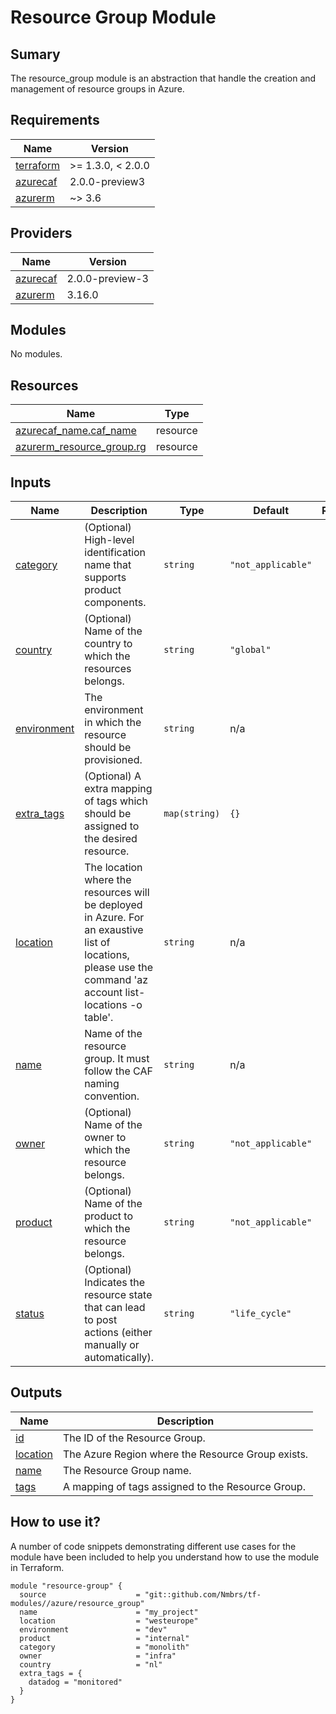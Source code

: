 # Resource Group Module

## Sumary

The resource_group module is an abstraction that handle the creation and management of resource groups in Azure.

## Requirements

| Name                                                                     | Version           |
| ------------------------------------------------------------------------ | ----------------- |
| <a name="requirement_terraform"></a> [terraform](#requirement_terraform) | >= 1.3.0, < 2.0.0 |
| <a name="requirement_azurecaf"></a> [azurecaf](#requirement_azurecaf)    | 2.0.0-preview3    |
| <a name="requirement_azurerm"></a> [azurerm](#requirement_azurerm)       | ~> 3.6            |

## Providers

| Name                                                            | Version         |
| --------------------------------------------------------------- | --------------- |
| <a name="provider_azurecaf"></a> [azurecaf](#provider_azurecaf) | 2.0.0-preview-3 |
| <a name="provider_azurerm"></a> [azurerm](#provider_azurerm)    | 3.16.0          |

## Modules

No modules.

## Resources

| Name                                                                                                                        | Type     |
| --------------------------------------------------------------------------------------------------------------------------- | -------- |
| [azurecaf_name.caf_name](https://registry.terraform.io/providers/aztfmod/azurecaf/2.0.0-preview3/docs/resources/name)       | resource |
| [azurerm_resource_group.rg](https://registry.terraform.io/providers/hashicorp/azurerm/latest/docs/resources/resource_group) | resource |

## Inputs

| Name                                                               | Description                                                                                                                                                  | Type          | Default            | Required |
| ------------------------------------------------------------------ | ------------------------------------------------------------------------------------------------------------------------------------------------------------ | ------------- | ------------------ | :------: |
| <a name="input_category"></a> [category](#input_category)          | (Optional) High-level identification name that supports product components.                                                                                  | `string`      | `"not_applicable"` |    no    |
| <a name="input_country"></a> [country](#input_country)             | (Optional) Name of the country to which the resources belongs.                                                                                               | `string`      | `"global"`         |    no    |
| <a name="input_environment"></a> [environment](#input_environment) | The environment in which the resource should be provisioned.                                                                                                 | `string`      | n/a                |   yes    |
| <a name="input_extra_tags"></a> [extra_tags](#input_extra_tags)    | (Optional) A extra mapping of tags which should be assigned to the desired resource.                                                                         | `map(string)` | `{}`               |    no    |
| <a name="input_location"></a> [location](#input_location)          | The location where the resources will be deployed in Azure. For an exaustive list of locations, please use the command 'az account list-locations -o table'. | `string`      | n/a                |   yes    |
| <a name="input_name"></a> [name](#input_name)                      | Name of the resource group. It must follow the CAF naming convention.                                                                                        | `string`      | n/a                |   yes    |
| <a name="input_owner"></a> [owner](#input_owner)                   | (Optional) Name of the owner to which the resource belongs.                                                                                                  | `string`      | `"not_applicable"` |    no    |
| <a name="input_product"></a> [product](#input_product)             | (Optional) Name of the product to which the resource belongs.                                                                                                | `string`      | `"not_applicable"` |    no    |
| <a name="input_status"></a> [status](#input_status)                | (Optional) Indicates the resource state that can lead to post actions (either manually or automatically).                                                    | `string`      | `"life_cycle"`     |    no    |

## Outputs

| Name                                                        | Description                                       |
| ----------------------------------------------------------- | ------------------------------------------------- |
| <a name="output_id"></a> [id](#output_id)                   | The ID of the Resource Group.                     |
| <a name="output_location"></a> [location](#output_location) | The Azure Region where the Resource Group exists. |
| <a name="output_name"></a> [name](#output_name)             | The Resource Group name.                          |
| <a name="output_tags"></a> [tags](#output_tags)             | A mapping of tags assigned to the Resource Group. |

## How to use it?

A number of code snippets demonstrating different use cases for the module have been included to help you understand how to use the module in Terraform.

```hcl
module "resource-group" {
  source                    = "git::github.com/Nmbrs/tf-modules//azure/resource_group"
  name                      = "my_project"
  location                  = "westeurope"
  environment               = "dev"
  product                   = "internal"
  category                  = "monolith"
  owner                     = "infra"
  country                   = "nl"
  extra_tags = {
    datadog = "monitored"
  }
}
```
